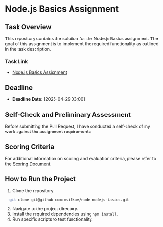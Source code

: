 # Node.js Basics Assignment

## Task Overview

This repository contains the solution for the Node.js Basics assignment. The goal of this assignment is to implement the required functionality as outlined in the task description.

### Task Link

- [Node.js Basics Assignment](https://github.com/AlreadyBored/nodejs-assignments/blob/main/assignments/nodejs-basics/assignment.md)

## Deadline

- **Deadline Date:** [2025-04-29 03:00]

## Self-Check and Preliminary Assessment

Before submitting the Pull Request, I have conducted a self-check of my work against the assignment requirements.

## Scoring Criteria

For additional information on scoring and evaluation criteria, please refer to the [Scoring Document](https://github.com/AlreadyBored/nodejs-assignments/blob/main/assignments/nodejs-basics/score.md).

## How to Run the Project

1. Clone the repository:
```bash
  git clone git@github.com:msilkov/node-nodejs-basics.git
```
2. Navigate to the project directory.
3. Install the required dependencies using `npm install`.
4. Run specific scripts to test functionality.
